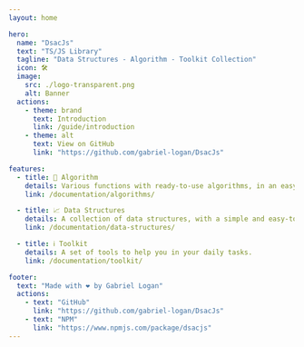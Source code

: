```yaml
---
layout: home

hero:
  name: "DsacJs"
  text: "TS/JS Library"
  tagline: "Data Structures - Algorithm - Toolkit Collection"
  icon: 🛠️
  image:
    src: ./logo-transparent.png
    alt: Banner
  actions:
    - theme: brand
      text: Introduction
      link: /guide/introduction
    - theme: alt
      text: View on GitHub
      link: "https://github.com/gabriel-logan/DsacJs"

features:
  - title: 📇 Algorithm
    details: Various functions with ready-to-use algorithms, in an easy way.
    link: /documentation/algorithms/

  - title: 📈 Data Structures
    details: A collection of data structures, with a simple and easy-to-use API.
    link: /documentation/data-structures/

  - title: ℹ️ Toolkit
    details: A set of tools to help you in your daily tasks.
    link: /documentation/toolkit/

footer:
  text: "Made with ❤️ by Gabriel Logan"
  actions:
    - text: "GitHub"
      link: "https://github.com/gabriel-logan/DsacJs"
    - text: "NPM"
      link: "https://www.npmjs.com/package/dsacjs"
---
```

